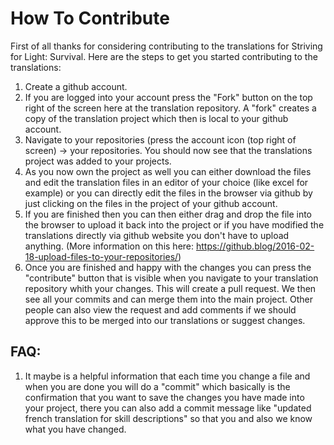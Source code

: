 # How To Contribute

First of all thanks for considering contributing to the translations for Striving for Light: Survival. Here are the steps to get you started contributing to the translations:

1. Create a github account.
2. If you are logged into your account press the "Fork" button on the top right of the screen here at the translation repository. A "fork" creates a copy of the translation project which then is local to your github account.
3. Navigate to your repositories (press the account icon (top right of screen) -> your repositories. You should now see that the translations project was added to your projects.
4. As you now own the project as well you can either download the files and edit the translation files in an editor of your choice (like excel for example) or you can directly edit the files in the browser via github by just clicking on the files in the project of your github account.
5. If you are finished then you can then either drag and drop the file into the browser to upload it back into the project or if you have modified the translations directly via github website you don't have to upload anything. (More information on this here: https://github.blog/2016-02-18-upload-files-to-your-repositories/) 
6. Once you are finished and happy with the changes you can press the "contribute" button that is visible when you navigate to your translation repository whith your changes. This will create a pull request. We then see all your commits and can merge them into the main project. Other people can also view the request and add comments if we should approve this to be merged into our translations or suggest changes.

## FAQ:
1. It maybe is a helpful information that each time you change a file and when you are done you will do a "commit" which basically is the confirmation that you want to save the changes you have made into your project, there you can also add a commit message like "updated french translation for skill descriptions" so that you and also we know what you have changed.
